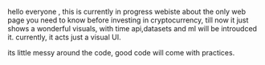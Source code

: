 hello everyone , this is currently in progress webiste about the only web page you need to know before investing in cryptocurrency, till now it just shows a wonderful 
visuals, with time api,datasets and ml will be introudced it.
currently, it acts just a visual UI.

its little messy around the code, good code will come with practices.
